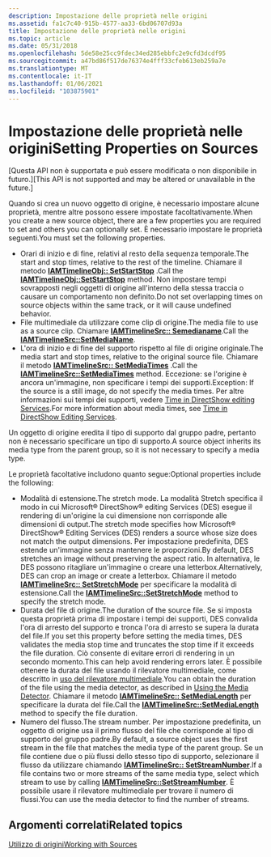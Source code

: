 ```yaml
---
description: Impostazione delle proprietà nelle origini
ms.assetid: fa1c7c40-915b-4577-aa33-6bd06707d93a
title: Impostazione delle proprietà nelle origini
ms.topic: article
ms.date: 05/31/2018
ms.openlocfilehash: 5de58e25cc9fdec34ed285ebbfc2e9cfd3dcdf95
ms.sourcegitcommit: a47bd86f517de76374e4fff33cfeb613eb259a7e
ms.translationtype: MT
ms.contentlocale: it-IT
ms.lasthandoff: 01/06/2021
ms.locfileid: "103875901"
---
```

# <a name="setting-properties-on-sources"></a><span data-ttu-id="da94f-103">Impostazione delle proprietà nelle origini</span><span class="sxs-lookup"><span data-stu-id="da94f-103">Setting Properties on Sources</span></span>

<span data-ttu-id="da94f-104">\[Questa API non è supportata e può essere modificata o non disponibile in futuro.\]</span><span class="sxs-lookup"><span data-stu-id="da94f-104">\[This API is not supported and may be altered or unavailable in the future.\]</span></span>

<span data-ttu-id="da94f-105">Quando si crea un nuovo oggetto di origine, è necessario impostare alcune proprietà, mentre altre possono essere impostate facoltativamente.</span><span class="sxs-lookup"><span data-stu-id="da94f-105">When you create a new source object, there are a few properties you are required to set and others you can optionally set.</span></span> <span data-ttu-id="da94f-106">È necessario impostare le proprietà seguenti.</span><span class="sxs-lookup"><span data-stu-id="da94f-106">You must set the following properties.</span></span>

-   <span data-ttu-id="da94f-107">Orari di inizio e di fine, relativi al resto della sequenza temporale.</span><span class="sxs-lookup"><span data-stu-id="da94f-107">The start and stop times, relative to the rest of the timeline.</span></span> <span data-ttu-id="da94f-108">Chiamare il metodo [**IAMTimelineObj:: SetStartStop**](iamtimelineobj-setstartstop.md) .</span><span class="sxs-lookup"><span data-stu-id="da94f-108">Call the [**IAMTimelineObj::SetStartStop**](iamtimelineobj-setstartstop.md) method.</span></span> <span data-ttu-id="da94f-109">Non impostare tempi sovrapposti negli oggetti di origine all'interno della stessa traccia o causare un comportamento non definito.</span><span class="sxs-lookup"><span data-stu-id="da94f-109">Do not set overlapping times on source objects within the same track, or it will cause undefined behavior.</span></span>
-   <span data-ttu-id="da94f-110">File multimediale da utilizzare come clip di origine.</span><span class="sxs-lookup"><span data-stu-id="da94f-110">The media file to use as a source clip.</span></span> <span data-ttu-id="da94f-111">Chiamare [**IAMTimelineSrc:: Semedianame**](iamtimelinesrc-setmedianame.md).</span><span class="sxs-lookup"><span data-stu-id="da94f-111">Call the [**IAMTimelineSrc::SetMediaName**](iamtimelinesrc-setmedianame.md).</span></span>
-   <span data-ttu-id="da94f-112">L'ora di inizio e di fine del supporto rispetto al file di origine originale.</span><span class="sxs-lookup"><span data-stu-id="da94f-112">The media start and stop times, relative to the original source file.</span></span> <span data-ttu-id="da94f-113">Chiamare il metodo [**IAMTimelineSrc:: SetMediaTimes**](iamtimelinesrc-setmediatimes.md) .</span><span class="sxs-lookup"><span data-stu-id="da94f-113">Call the [**IAMTimelineSrc::SetMediaTimes**](iamtimelinesrc-setmediatimes.md) method.</span></span> <span data-ttu-id="da94f-114">Eccezione: se l'origine è ancora un'immagine, non specificare i tempi dei supporti.</span><span class="sxs-lookup"><span data-stu-id="da94f-114">Exception: If the source is a still image, do not specify the media times.</span></span> <span data-ttu-id="da94f-115">Per altre informazioni sui tempi dei supporti, vedere [Time in DirectShow editing Services](time-in-directshow-editing-services.md).</span><span class="sxs-lookup"><span data-stu-id="da94f-115">For more information about media times, see [Time in DirectShow Editing Services](time-in-directshow-editing-services.md).</span></span>

<span data-ttu-id="da94f-116">Un oggetto di origine eredita il tipo di supporto dal gruppo padre, pertanto non è necessario specificare un tipo di supporto.</span><span class="sxs-lookup"><span data-stu-id="da94f-116">A source object inherits its media type from the parent group, so it is not necessary to specify a media type.</span></span>

<span data-ttu-id="da94f-117">Le proprietà facoltative includono quanto segue:</span><span class="sxs-lookup"><span data-stu-id="da94f-117">Optional properties include the following:</span></span>

-   <span data-ttu-id="da94f-118">Modalità di estensione.</span><span class="sxs-lookup"><span data-stu-id="da94f-118">The stretch mode.</span></span> <span data-ttu-id="da94f-119">La modalità Stretch specifica il modo in cui Microsoft® DirectShow® editing Services (DES) esegue il rendering di un'origine la cui dimensione non corrisponde alle dimensioni di output.</span><span class="sxs-lookup"><span data-stu-id="da94f-119">The stretch mode specifies how Microsoft® DirectShow® Editing Services (DES) renders a source whose size does not match the output dimensions.</span></span> <span data-ttu-id="da94f-120">Per impostazione predefinita, DES estende un'immagine senza mantenere le proporzioni.</span><span class="sxs-lookup"><span data-stu-id="da94f-120">By default, DES stretches an image without preserving the aspect ratio.</span></span> <span data-ttu-id="da94f-121">In alternativa, le DES possono ritagliare un'immagine o creare una letterbox.</span><span class="sxs-lookup"><span data-stu-id="da94f-121">Alternatively, DES can crop an image or create a letterbox.</span></span> <span data-ttu-id="da94f-122">Chiamare il metodo [**IAMTimelineSrc:: SetStretchMode**](iamtimelinesrc-setstretchmode.md) per specificare la modalità di estensione.</span><span class="sxs-lookup"><span data-stu-id="da94f-122">Call the [**IAMTimelineSrc::SetStretchMode**](iamtimelinesrc-setstretchmode.md) method to specify the stretch mode.</span></span>
-   <span data-ttu-id="da94f-123">Durata del file di origine.</span><span class="sxs-lookup"><span data-stu-id="da94f-123">The duration of the source file.</span></span> <span data-ttu-id="da94f-124">Se si imposta questa proprietà prima di impostare i tempi dei supporti, DES convalida l'ora di arresto del supporto e tronca l'ora di arresto se supera la durata del file.</span><span class="sxs-lookup"><span data-stu-id="da94f-124">If you set this property before setting the media times, DES validates the media stop time and truncates the stop time if it exceeds the file duration.</span></span> <span data-ttu-id="da94f-125">Ciò consente di evitare errori di rendering in un secondo momento.</span><span class="sxs-lookup"><span data-stu-id="da94f-125">This can help avoid rendering errors later.</span></span> <span data-ttu-id="da94f-126">È possibile ottenere la durata del file usando il rilevatore multimediale, come descritto in [uso del rilevatore multimediale](using-the-media-detector.md).</span><span class="sxs-lookup"><span data-stu-id="da94f-126">You can obtain the duration of the file using the media detector, as described in [Using the Media Detector](using-the-media-detector.md).</span></span> <span data-ttu-id="da94f-127">Chiamare il metodo [**IAMTimelineSrc:: SetMediaLength**](iamtimelinesrc-setmedialength.md) per specificare la durata del file.</span><span class="sxs-lookup"><span data-stu-id="da94f-127">Call the [**IAMTimelineSrc::SetMediaLength**](iamtimelinesrc-setmedialength.md) method to specify the file duration.</span></span>
-   <span data-ttu-id="da94f-128">Numero del flusso.</span><span class="sxs-lookup"><span data-stu-id="da94f-128">The stream number.</span></span> <span data-ttu-id="da94f-129">Per impostazione predefinita, un oggetto di origine usa il primo flusso del file che corrisponde al tipo di supporto del gruppo padre.</span><span class="sxs-lookup"><span data-stu-id="da94f-129">By default, a source object uses the first stream in the file that matches the media type of the parent group.</span></span> <span data-ttu-id="da94f-130">Se un file contiene due o più flussi dello stesso tipo di supporto, selezionare il flusso da utilizzare chiamando [**IAMTimelineSrc:: SetStreamNumber**](iamtimelinesrc-setstreamnumber.md).</span><span class="sxs-lookup"><span data-stu-id="da94f-130">If a file contains two or more streams of the same media type, select which stream to use by calling [**IAMTimelineSrc::SetStreamNumber**](iamtimelinesrc-setstreamnumber.md).</span></span> <span data-ttu-id="da94f-131">È possibile usare il rilevatore multimediale per trovare il numero di flussi.</span><span class="sxs-lookup"><span data-stu-id="da94f-131">You can use the media detector to find the number of streams.</span></span>

## <a name="related-topics"></a><span data-ttu-id="da94f-132">Argomenti correlati</span><span class="sxs-lookup"><span data-stu-id="da94f-132">Related topics</span></span>

<dl> <dt>

[<span data-ttu-id="da94f-133">Utilizzo di origini</span><span class="sxs-lookup"><span data-stu-id="da94f-133">Working with Sources</span></span>](working-with-sources.md)
</dt> </dl>

 

 



